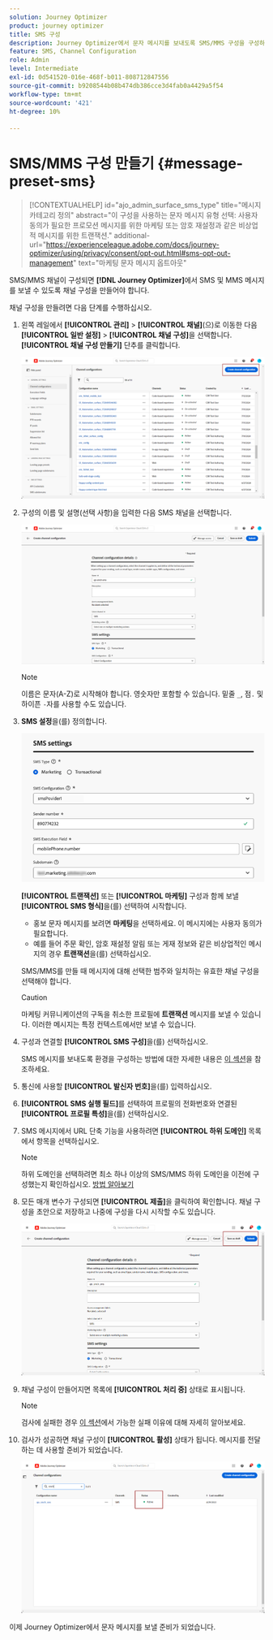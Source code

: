 ```yaml
---
solution: Journey Optimizer
product: journey optimizer
title: SMS 구성
description: Journey Optimizer에서 문자 메시지를 보내도록 SMS/MMS 구성을 구성하는 방법을 알아봅니다
feature: SMS, Channel Configuration
role: Admin
level: Intermediate
exl-id: 0d541520-016e-468f-b011-808712847556
source-git-commit: b9208544b08b474db386cce3d4fab0a4429a5f54
workflow-type: tm+mt
source-wordcount: '421'
ht-degree: 10%

---
```


# SMS/MMS 구성 만들기 {#message-preset-sms}

>[!CONTEXTUALHELP]
>id="ajo_admin_surface_sms_type"
>title="메시지 카테고리 정의"
>abstract="이 구성을 사용하는 문자 메시지 유형 선택: 사용자 동의가 필요한 프로모션 메시지를 위한 마케팅 또는 암호 재설정과 같은 비상업적 메시지를 위한 트랜잭션."
>additional-url="https://experienceleague.adobe.com/docs/journey-optimizer/using/privacy/consent/opt-out.html#sms-opt-out-management" text="마케팅 문자 메시지 옵트아웃"

SMS/MMS 채널이 구성되면 **[!DNL Journey Optimizer]**&#x200B;에서 SMS 및 MMS 메시지를 보낼 수 있도록 채널 구성을 만들어야 합니다.

채널 구성을 만들려면 다음 단계를 수행하십시오.

1. 왼쪽 레일에서 **[!UICONTROL 관리]** > **[!UICONTROL 채널]**(으)로 이동한 다음 **[!UICONTROL 일반 설정]** > **[!UICONTROL 채널 구성]**&#x200B;을 선택합니다. **[!UICONTROL 채널 구성 만들기]** 단추를 클릭합니다.

   ![](assets/preset-create.png)

1. 구성의 이름 및 설명(선택 사항)을 입력한 다음 SMS 채널을 선택합니다.

   ![](assets/sms-create-surface.png)

   >[!NOTE]
   >
   > 이름은 문자(A-Z)로 시작해야 합니다. 영숫자만 포함할 수 있습니다. 밑줄 `_`, 점`.` 및 하이픈 `-`자를 사용할 수도 있습니다.

1. **SMS 설정**&#x200B;을(를) 정의합니다.

   ![](assets/sms-surface-settings.png)

   **[!UICONTROL 트랜잭션]** 또는 **[!UICONTROL 마케팅]** 구성과 함께 보낼 **[!UICONTROL SMS 형식]**&#x200B;을(를) 선택하여 시작합니다.

   * 홍보 문자 메시지를 보려면 **마케팅**&#x200B;을 선택하세요. 이 메시지에는 사용자 동의가 필요합니다.
   * 예를 들어 주문 확인, 암호 재설정 알림 또는 게재 정보와 같은 비상업적인 메시지의 경우 **트랜잭션**&#x200B;을(를) 선택하십시오.

   SMS/MMS를 만들 때 메시지에 대해 선택한 범주와 일치하는 유효한 채널 구성을 선택해야 합니다.

   >[!CAUTION]
   >
   >마케팅 커뮤니케이션의 구독을 취소한 프로필에 **트랜잭션** 메시지를 보낼 수 있습니다. 이러한 메시지는 특정 컨텍스트에서만 보낼 수 있습니다.

1. 구성과 연결할 **[!UICONTROL SMS 구성]**&#x200B;을(를) 선택하십시오.

   SMS 메시지를 보내도록 환경을 구성하는 방법에 대한 자세한 내용은 [이 섹션](#create-api)을 참조하세요.

1. 통신에 사용할 **[!UICONTROL 발신자 번호]**&#x200B;을(를) 입력하십시오.

1. **[!UICONTROL SMS 실행 필드]**&#x200B;를 선택하여 프로필의 전화번호와 연결된 **[!UICONTROL 프로필 특성]**&#x200B;을(를) 선택하십시오.

1. SMS 메시지에서 URL 단축 기능을 사용하려면 **[!UICONTROL 하위 도메인]** 목록에서 항목을 선택하십시오.

   >[!NOTE]
   >
   >하위 도메인을 선택하려면 최소 하나 이상의 SMS/MMS 하위 도메인을 이전에 구성했는지 확인하십시오. [방법 알아보기](sms-subdomains.md)

1. 모든 매개 변수가 구성되면 **[!UICONTROL 제출]**&#x200B;을 클릭하여 확인합니다. 채널 구성을 초안으로 저장하고 나중에 구성을 다시 시작할 수도 있습니다.

   ![](assets/sms-submit-surface.png)

1. 채널 구성이 만들어지면 목록에 **[!UICONTROL 처리 중]** 상태로 표시됩니다.

   >[!NOTE]
   >
   >검사에 실패한 경우 [이 섹션](#monitor-channel-surfaces)에서 가능한 실패 이유에 대해 자세히 알아보세요.

1. 검사가 성공하면 채널 구성이 **[!UICONTROL 활성]** 상태가 됩니다. 메시지를 전달하는 데 사용할 준비가 되었습니다.

   ![](assets/preset-active.png)

이제 Journey Optimizer에서 문자 메시지를 보낼 준비가 되었습니다.
